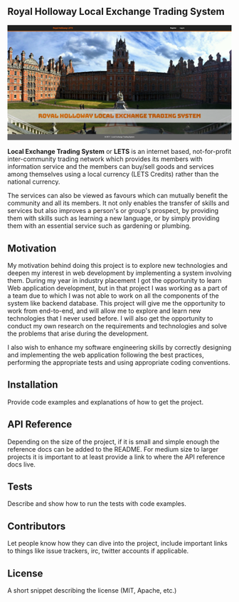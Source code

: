 ## Royal Holloway Local Exchange Trading System

![Royal Holloway Local Exchange Trading System](/readmeimages/home.PNG?raw=true "Royal Holloway Local Exchange Trading System")

**Local Exchange Trading System** or **LETS** is an internet based, not-for-profit inter-community trading network which provides its members with information service and the members can buy/sell goods and services among themselves using a local currency (LETS Credits) rather than the national currency. 

The services can also be viewed as favours which can mutually benefit the community and all its members. It not only enables the transfer of skills and services but also improves a person's or group's prospect, by providing them with skills such as learning a new language, or by simply providing them with an essential service such as gardening or plumbing.

## Motivation

My motivation behind doing this project is to explore new technologies and deepen my interest in web development by implementing a system involving them. During my year in industry placement I got the opportunity to learn Web application development, but in that project I was working as a part of a team due to which I was not able to work on all the components of the system like backend database. This project will give me the opportunity to work from end-to-end, and will allow me to explore and learn new technologies that I never used before. I will also get the opportunity to conduct my own research on the requirements and technologies and solve the problems that arise during the development.

I also wish to enhance my software engineering skills by correctly designing and implementing the web application following the best practices, performing the appropriate tests and using appropriate coding conventions.

## Installation

Provide code examples and explanations of how to get the project.

## API Reference

Depending on the size of the project, if it is small and simple enough the reference docs can be added to the README. For medium size to larger projects it is important to at least provide a link to where the API reference docs live.

## Tests

Describe and show how to run the tests with code examples.

## Contributors

Let people know how they can dive into the project, include important links to things like issue trackers, irc, twitter accounts if applicable.

## License

A short snippet describing the license (MIT, Apache, etc.)